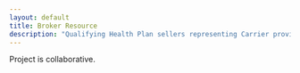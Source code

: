 ```yaml
---
layout: default
title: Broker Resource
description: "Qualifying Health Plan sellers representing Carrier provided plans.  Brokers package, bundle, and sell health and dental plans."
---
```


Project is collaborative.
